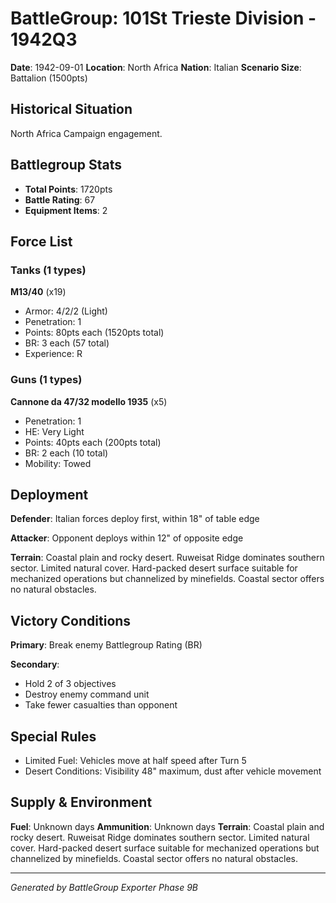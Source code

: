 # BattleGroup: 101St Trieste Division - 1942Q3

**Date**: 1942-09-01
**Location**: North Africa
**Nation**: Italian
**Scenario Size**: Battalion (1500pts)

## Historical Situation

North Africa Campaign engagement.

## Battlegroup Stats

- **Total Points**: 1720pts
- **Battle Rating**: 67
- **Equipment Items**: 2

## Force List

### Tanks (1 types)

**M13/40** (x19)
- Armor: 4/2/2 (Light)
- Penetration: 1
- Points: 80pts each (1520pts total)
- BR: 3 each (57 total)
- Experience: R

### Guns (1 types)

**Cannone da 47/32 modello 1935** (x5)
- Penetration: 1
- HE: Very Light
- Points: 40pts each (200pts total)
- BR: 2 each (10 total)
- Mobility: Towed


## Deployment

**Defender**: Italian forces deploy first, within 18" of table edge

**Attacker**: Opponent deploys within 12" of opposite edge

**Terrain**: Coastal plain and rocky desert. Ruweisat Ridge dominates southern sector. Limited natural cover. Hard-packed desert surface suitable for mechanized operations but channelized by minefields. Coastal sector offers no natural obstacles.

## Victory Conditions

**Primary**: Break enemy Battlegroup Rating (BR)

**Secondary**:
- Hold 2 of 3 objectives
- Destroy enemy command unit
- Take fewer casualties than opponent

## Special Rules

- Limited Fuel: Vehicles move at half speed after Turn 5
- Desert Conditions: Visibility 48" maximum, dust after vehicle movement

## Supply & Environment

**Fuel**: Unknown days
**Ammunition**: Unknown days
**Terrain**: Coastal plain and rocky desert. Ruweisat Ridge dominates southern sector. Limited natural cover. Hard-packed desert surface suitable for mechanized operations but channelized by minefields. Coastal sector offers no natural obstacles.

---

*Generated by BattleGroup Exporter Phase 9B*
